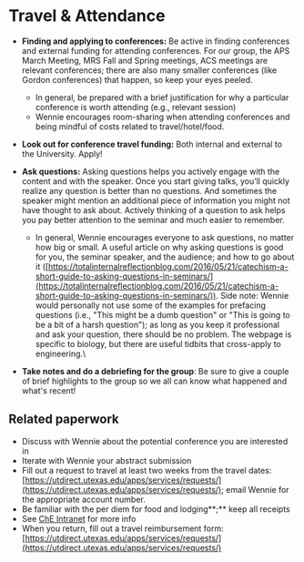 # Travel & Attendance

* **Finding and applying to conferences:** Be active in finding conferences and external funding for attending conferences. For our group, the APS March Meeting, MRS Fall and Spring meetings, ACS meetings are relevant conferences; there are also many smaller conferences (like Gordon conferences) that happen, so keep your eyes peeled.
  * In general, be prepared with a brief justification for why a particular conference is worth attending (e.g., relevant session)
  * Wennie encourages room-sharing when attending conferences and being mindful of costs related to travel/hotel/food.
* **Look out for conference travel funding:** Both internal and external to the University. Apply!
* **Ask questions:** Asking questions helps you actively engage with the content and with the speaker. Once you start giving talks, you’ll quickly realize any question is better than no questions. And sometimes the speaker might mention an additional piece of information you might not have thought to ask about. Actively thinking of a question to ask helps you pay better attention to the seminar and much easier to remember.
  * In general, Wennie encourages everyone to ask questions, no matter how big or small. A useful article on why asking questions is good for you, the seminar speaker, and the audience; and how to go about it ([https://totalinternalreflectionblog.com/2016/05/21/catechism-a-short-guide-to-asking-questions-in-seminars/](https://totalinternalreflectionblog.com/2016/05/21/catechism-a-short-guide-to-asking-questions-in-seminars/)). Side note: Wennie would personally not use some of the examples for prefacing questions (i.e., "This might be a dumb question" or "This is going to be a bit of a harsh question"); as long as you keep it professional and ask your question, there should be no problem. The webpage is specific to biology, but there are useful tidbits that cross-apply to engineering.\

* **Take notes and do a debriefing for the group**: Be sure to give a couple of brief highlights to the group so we all can know what happened and what's recent!

## Related paperwork

* Discuss with Wennie about the potential conference you are interested in
* Iterate with Wennie your abstract submission
* Fill out a request to travel at least two weeks from the travel dates: [https://utdirect.utexas.edu/apps/services/requests/](https://utdirect.utexas.edu/apps/services/requests/); email Wennie for the appropriate account number.&#x20;
* Be familiar with the per diem for food and lodging**;** keep all receipts
* See [ChE Intranet](https://intranet.che.utexas.edu/purchasing-travel-and-reimbursement/travel) for more info
* When you return, fill out a travel reimbursement form: [https://utdirect.utexas.edu/apps/services/requests/](https://utdirect.utexas.edu/apps/services/requests/)


